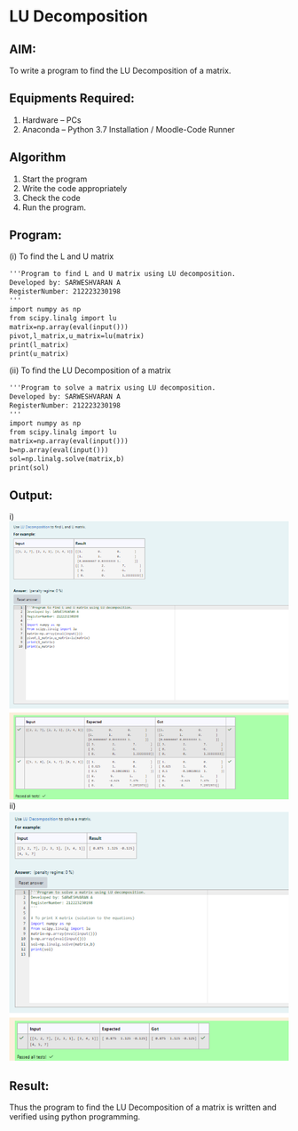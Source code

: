# LU Decomposition 

## AIM:
To write a program to find the LU Decomposition of a matrix.

## Equipments Required:
1. Hardware – PCs
2. Anaconda – Python 3.7 Installation / Moodle-Code Runner

## Algorithm
1. Start the program
2. Write the code appropriately
3. Check the code
4. Run the program.

## Program:
(i) To find the L and U matrix
```
'''Program to find L and U matrix using LU decomposition.
Developed by: SARWESHVARAN A
RegisterNumber: 212223230198
'''
import numpy as np
from scipy.linalg import lu
matrix=np.array(eval(input()))
pivot,l_matrix,u_matrix=lu(matrix)
print(l_matrix)
print(u_matrix)
```
(ii) To find the LU Decomposition of a matrix
```
'''Program to solve a matrix using LU decomposition.
Developed by: SARWESHVARAN A
RegisterNumber: 212223230198
'''
import numpy as np
from scipy.linalg import lu
matrix=np.array(eval(input()))
b=np.array(eval(input()))
sol=np.linalg.solve(matrix,b)
print(sol)
```

## Output:
i)
![LU decomposition](<LU decompostion 1.png>) 
ii)
![LU decomposition](<LU decomposition 2.png>)

## Result:
Thus the program to find the LU Decomposition of a matrix is written and verified using python programming.


